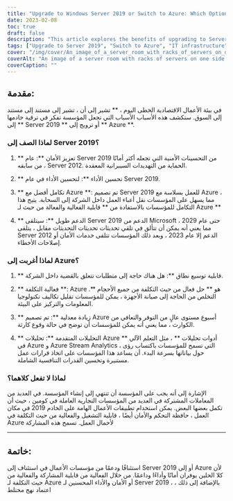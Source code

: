 ```yaml
---
title: "Upgrade to Windows Server 2019 or Switch to Azure: Which Option is Right for Your Business?"
date: 2023-02-08
toc: true
draft: false
description: "This article explores the benefits of upgrading to Server 2019 or switching to Azure, including improved security, performance, integration, and support, to help organizations make the best decision for their IT infrastructure."
tags: ["Upgrade to Server 2019", "Switch to Azure", "IT infrastructure", "Business technology", "Security enhancements", "Performance improvements", "Integration with Azure", "Long-term support", "Scalability", "Cost-effectiveness", "Increased reliability", "Advanced analytics", "Hybrid approach", "Flexible and resilient IT infrastructure"]
cover: "/img/cover/An_image_of_a_server_room_with_racks_of_servers_on_one_side.png"
coverAlt: "An image of a server room with racks of servers on one side and a cloud on the other side, with a person standing in the middle looking at them both."
coverCaption: ""
---
```


 ## مقدمة:  في بيئة الأعمال الاقتصادية الخطى اليوم ، ** تشير إلى أن ، تشير إلى مستند إلى مستند إلى السوق. ستكشف هذه الأسباب الأسباب التي تجعل المؤسسة تفكر في ترقية خادمها إلى ** Server 2019 ** أو ترويج إلى ** Azure **.  ### لماذا الصف إلى Server 2019؟  1. ** تعزيز الأمان **: عام Server 2019 من التحسينات الأمنية التي تجعله أكثر أمانًا من سابقه ، Server 2012. الحماية من التهديدات السيبرانية المعقدة.  2. ** تحسين الأداء **: لتحسين الأداء في عام Server 2019.  3. ** تكامل أفضل مع Azure **: تم تصميم Server 2019 للعمل بسلاسة مع Azure ، مما يسهل على المؤسسات نقل أعباء العمل داخل الشركة إلى السحابة. يتيح هذا التكامل للمؤسسات بالاستفادة من ** قابلية الفعالية والفعالة من حيث لـ Azure **  4. ** الدعم طويل **: سيتلقى Server 2019 الدعم من Microsoft حتى عام 2029 ، مما يعني أنه يمكن أن تتألق في تلقي تحديثات تحديثات التحديثات مقابل ، يتلقى Server 2012 الدعم إلا عام 2023 ، وبعد ذلك المؤسسات تتلقى خدمات الأمان أو إصلاحات الأخطاء.  ### لماذا أغربت إلى Azure؟  1. ** قابلية توسيع نطاق **: هل هناك حاجة إلى متطلبات تتعلق بالقضية داخل الشركة.  2. ** فعالية التكلفة **: Azure هو ** حل فعال من حيث التكلفة من جميع الأحجام **. التخلص من الحاجة إلى صيانة الأجهزة ، يمكن للمؤسسات تقليل تكاليف تكنولوجيا المعلومات والتركيز على البيئة.  3. ** زيادة معدلية **: تم تصميم Azure أسبوع مستوى عالٍ من التوفر والتعافي من الكوارث ، مما يعني أنه يمكن للمؤسسات أن توضح في حالة وقوع كارثة.  4. ** التحليلات المتقدمة **: تحليلات Azure ** أدوات تحليلات ** ، مثل التعلم الآلي في Azure و Azure Stream Analytics ، التي تسمح للمؤسسات باكتساب رؤى حول بياناتها بسرعة البدء. أن يساعد هذا المؤسسات على اتخاذ قرارات عمل مستنيرة وتحسين القدرات التنافسية الشاملة.  ### لماذا لا تفعل كلاهما؟  الإشارة إلى أنه يجب على المؤسسة أن تنتهي إلى إنشاء المؤسسة. في العديد من المعاملات المشتركة في العديد من المؤسسات التجارية العاملة في كومين ، حيث أن تكمل بعضها البعض. يمكن استخدام تطبيقات الأعمال الهامة على الخادم 2019 في مكان العمل ، حافظة التحكم والأمان أيضًا ، قابلية التشغيل والفعالية من حيث التكلفة في Azure لأحمال العمل. تسمح هذه المشاركة  _________  ## خاتمة:  استئنافًا ودعمًا من مؤسسات الأعمال في استئناف إلى Server 2019 أو إلى Azure لأن كلا الحلين يوفران أمانًا وأداءًا وداعمًا. من خلال الفعالية من قابلية المشاركة والفعالية من حيث التكلفة لـ Azure أو الأمان والأداء المحسنين لـ Server 2019 ، بالإضافة إلى ذلك ، اعتماد نهج مختلط